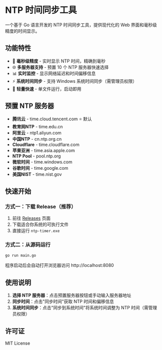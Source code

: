 # NTP 时间同步工具

一个基于 Go 语言开发的 NTP 时间同步工具，提供现代化的 Web 界面和毫秒级精度的时间显示。

## 功能特性

- 🎯 **毫秒级精度** - 实时显示 NTP 时间，精确到毫秒
- 🌐 **多服务器支持** - 预置 10 个 NTP 服务器快速选择
- 📊 **实时监控** - 显示网络延迟和时间偏移信息
- ⚡ **系统时间同步** - 支持 Windows 系统时间同步（需管理员权限）
- 🚀 **轻量快速** - 单文件运行，启动即用

## 预置 NTP 服务器

- **腾讯云** - time.cloud.tencent.com ⭐ 默认
- **教育网NTP** - time.edu.cn
- **阿里云** - ntp1.aliyun.com
- **中国NTP** - cn.ntp.org.cn
- **Cloudflare** - time.cloudflare.com
- **苹果亚洲** - time.asia.apple.com
- **NTP Pool** - pool.ntp.org
- **微软时间** - time.windows.com
- **谷歌时间** - time.google.com
- **美国NIST** - time.nist.gov

## 快速开始

### 方式一：下载 Release（推荐）
1. 前往 [Releases](../../releases) 页面
2. 下载适合你系统的可执行文件
3. 直接运行 `ntp-timer.exe`

### 方式二：从源码运行
```bash
go run main.go
```

程序启动后会自动打开浏览器访问 http://localhost:8080

## 使用说明

1. **选择 NTP 服务器**：点击预置服务器按钮或手动输入服务器地址
2. **同步时间**：点击"同步时间"获取 NTP 时间和偏移信息
3. **系统时间同步**：点击"同步到系统时间"将系统时间调整为 NTP 时间（需管理员权限）

## 许可证

MIT License


